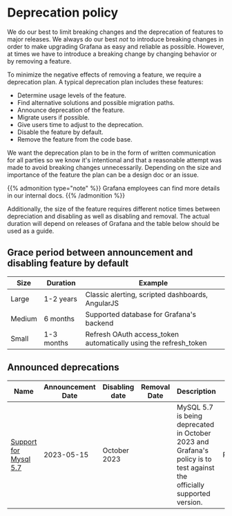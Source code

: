 # Deprecation policy

We do our best to limit breaking changes and the deprecation of features to major releases. We always do our best _not_ to introduce breaking changes in order to make upgrading Grafana as easy and reliable as possible. However, at times we have to introduce a breaking change by changing behavior or by removing a feature.

To minimize the negative effects of removing a feature, we require a deprecation plan. A typical deprecation plan includes these features: 

- Determine usage levels of the feature.
- Find alternative solutions and possible migration paths.
- Announce deprecation of the feature.
- Migrate users if possible.
- Give users time to adjust to the deprecation.
- Disable the feature by default.
- Remove the feature from the code base.

We want the deprecation plan to be in the form of written communication for all parties so we know it's intentional and that a reasonable attempt was made to avoid breaking changes unnecessarily. Depending on the size and importance of the feature the plan can be a design doc or an issue. 

{{% admonition type="note" %}}
Grafana employees can find more details in our internal docs.
{{% /admonition %}}

Additionally, the size of the feature requires different notice times between depreciation and disabling as well as disabling and removal. The actual duration will depend on releases of Grafana and the table below should be used as a guide.

## Grace period between announcement and disabling feature by default

| Size   | Duration   | Example                                                          |
| ------ | ---------- | ---------------------------------------------------------------- |
| Large  | 1-2 years  | Classic alerting, scripted dashboards, AngularJS                 |
| Medium | 6 months   | Supported database for Grafana's backend                         |
| Small  | 1-3 months | Refresh OAuth access_token automatically using the refresh_token |

## Announced deprecations

| Name                                                                     | Announcement Date | Disabling date | Removal Date | Description                                                                                                             | Status  |
| ------------------------------------------------------------------------ | ----------------- | -------------- | ------------ | ----------------------------------------------------------------------------------------------------------------------- | ------- |
| [Support for Mysql 5.7](https://github.com/grafana/grafana/issues/68446) | 2023-05-15        | October 2023   |              | MySQL 5.7 is being deprecated in October 2023 and Grafana's policy is to test against the officially supported version. | Planned |

